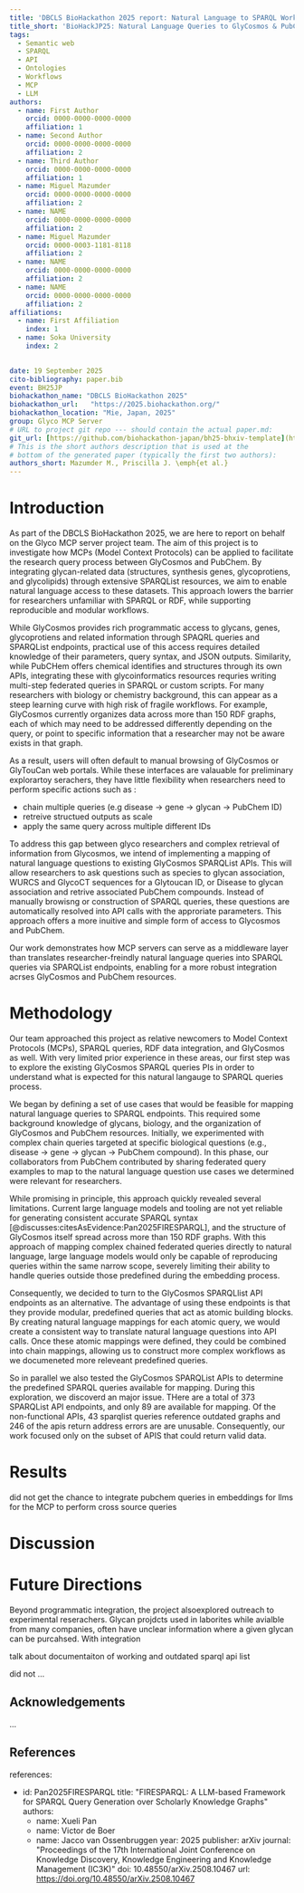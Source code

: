 ```yaml
---
title: 'DBCLS BioHackathon 2025 report: Natural Language to SPARQL Workflows for Glyco Data Integration using GlyCosmos and PubChem APIs via an MCP Server'
title_short: 'BioHackJP25: Natural Language Queries to GlyCosmos & PubChem'
tags:
  - Semantic web
  - SPARQL
  - API
  - Ontologies
  - Workflows
  - MCP
  - LLM
authors:
  - name: First Author
    orcid: 0000-0000-0000-0000
    affiliation: 1
  - name: Second Author
    orcid: 0000-0000-0000-0000
    affiliation: 2
  - name: Third Author
    orcid: 0000-0000-0000-0000
    affiliation: 1
  - name: Miguel Mazumder
    orcid: 0000-0000-0000-0000
    affiliation: 2
  - name: NAME
    orcid: 0000-0000-0000-0000
    affiliation: 2
  - name: Miguel Mazumder
    orcid: 0000-0003-1181-8118
    affiliation: 2
  - name: NAME
    orcid: 0000-0000-0000-0000
    affiliation: 2
  - name: NAME
    orcid: 0000-0000-0000-0000
    affiliation: 2
affiliations:
  - name: First Affiliation
    index: 1
  - name: Soka University
    index: 2

    
date: 19 September 2025
cito-bibliography: paper.bib
event: BH25JP
biohackathon_name: "DBCLS BioHackathon 2025"
biohackathon_url:   "https://2025.biohackathon.org/"
biohackathon_location: "Mie, Japan, 2025"
group: Glyco MCP Server
# URL to project git repo --- should contain the actual paper.md:
git_url: [https://github.com/biohackathon-japan/bh25-bhxiv-template](https://github.com/biohackathon-japan/BH25-Glyco-MCP-server)
# This is the short authors description that is used at the
# bottom of the generated paper (typically the first two authors):
authors_short: Mazumder M., Priscilla J. \emph{et al.}
---
```


# Introduction

As part of the DBCLS BioHackathon 2025, we are here to report on behalf on the Glyco MCP server project team. The aim of this project is to investigate how MCPs (Model Context Protocols) can be applied to facilitate the research query process between GlyCosmos and PubChem. By integrating glycan-related data (structures, synthesis genes, glycoprotiens, and glycolipids) through extensive SPARQList resources, we aim to enable natural language access to these datasets. This approach lowers the barrier for researchers unfamiliar with SPARQL or RDF, while supporting reproducible and modular workflows.

While GlyCosmos provides rich programmatic access to glycans, genes, glycoprotiens and related information through SPAQRL queries and SPARQList endpoints, practical use of this access requires detailed knowledge of their parameters, query syntax, and JSON outputs. Similarity, while PubCHem offers chemical identifies and structures through its own APIs, integrating these with glycoinformatics resources requries writing multi-step federated queries in SPARQL or custom scripts. For many researchers with biology or chemistry background, this can appear as a steep learning curve with high risk of fragile workflows. For example, GlyCosmos currently organizes data across more than 150 RDF graphs, each of which may need to be addressed differently depending on the query, or point to specific information that a researcher may not be aware exists in that graph.

As a result, users will often default to manual browsing of GlyCosmos or GlyTouCan web portals. While these interfaces are valauable for preliminary explorartoy serachers, they have little flexibility when researchers need to perform specific actions such as :
- chain multiple queries (e.g disease -> gene -> glycan -> PubChem ID)
- retreive structued outputs as scale
- apply the same query across multiple different IDs

To address this gap between glyco researchers and complex retrieval of information from Glycosmos, we intend of implementing a mapping of natural language questions to existing GlyCosmos SPARQList APIs. This will allow researchers to ask questions such as species to glycan association, WURCS and GlycoCT sequences for a Glytoucan ID, or Disease to glycan association and retrive associated PubChem compounds. Instead of manually browisng or construction of SPARQL queries, these questions are automatically resolved into API calls with the approriate parameters. This approach offers a more inuitive and simple form of access to Glycosmos and PubChem.

Our work demonstrates how MCP servers can serve as a middleware layer than translates researcher-freindly natural language queries into SPARQL queries via SPARQList endpoints, enabling for a more robust integration acrses GlyCosmos and PubChem resources.

# Methodology
Our team approached this project as relative newcomers to Model Context Protocols (MCPs), SPARQL queries, RDF data integration, and GlyCosmos as well. With very limited prior experience in these areas, our first step was to explore the existing GlyCosmos SPARQL queries PIs in order to understand what is expected for this natural langauge to SPARQL queries process.

We began by defining a set of use cases that would be feasible for mapping natural language queries to SPARQL endpoints. This required some background knowledge of glycans, biology, and the organization of GlyCosmos and PubChem resources. Initially, we experimented with complex chain queries targeted at specific biological questions (e.g., disease -> gene -> glycan -> PubChem compound). In this phase, our collaborators from PubChem contributed by sharing federated query examples to map to the natural language question use cases we determined were relevant for researchers.

While promising in principle, this approach quickly revealed several limitations. Current large language models and tooling are not yet reliable for generating consistent accurate SPARQL syntax [@discusses:citesAsEvidence:Pan2025FIRESPARQL], and the structure of GlyCosmos itself spread across more than 150 RDF graphs. With this approach of mapping complex chained federated queries directly to natural language, large language models would only be capable of reproducing queries within the same narrow scope, severely limiting their ability to handle queries outside those predefined during the embedding process. 

Consequently, we decided to turn to the GlyCosmos SPARQLlist API endpoints as an alternative. The advantage of using these endpoints is that they provide modular, predefined queries that act as atomic building blocks. By creating natural language mappings for each atomic query, we would create a consistent way to translate natural language questions into API calls. Once these atomic mappings were defined, they could be combined into chain mappings, allowing us to construct more complex workflows as we documeneted more releveant predefined queries.

So in parallel we also tested the GlyCosmos SPARQList APIs to determine the predefined SPARQL queries available for mapping. During this exploration, we discoverd an major issue. THere are a total of 373 SPARQList API endpoints, and only 89 are available for mapping. Of the non-functional APIs, 43 sparqlist queries reference outdated graphs and 246 of the apis return address errors are are unusable. Consequently, our work focused only on the subset of APIS that could return valid data.


# Results
did not get the chance to integrate pubchem queries in embeddings for llms for the MCP to perform cross source queries
# Discussion

# Future Directions

Beyond programmatic integration, the project alsoexplored outreach to experimental reserachers. Glycan projdcts used in laborites while avialble from many companies, often have unclear information where a given glycan can be purcahsed. With integration 

talk about documentaiton of working and outdated sparql api list

did not 
...

## Acknowledgements

...

## References
references:
  - id: Pan2025FIRESPARQL
    title: "FIRESPARQL: A LLM-based Framework for SPARQL Query Generation over Scholarly Knowledge Graphs"
    authors:
      - name: Xueli Pan
      - name: Victor de Boer
      - name: Jacco van Ossenbruggen
    year: 2025
    publisher: arXiv
    journal: "Proceedings of the 17th International Joint Conference on Knowledge Discovery, Knowledge Engineering and Knowledge Management (IC3K)"
    doi: 10.48550/arXiv.2508.10467
    url: https://doi.org/10.48550/arXiv.2508.10467
